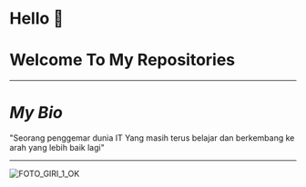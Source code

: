 # Hello 👋
# Welcome To My Repositories
-----------------
# _My Bio_
"Seorang penggemar dunia IT Yang masih terus belajar dan berkembang ke arah yang lebih baik lagi"

------------------

![FOTO_GIRI_1_OK](https://user-images.githubusercontent.com/44721619/192132872-3fe9a887-7324-47f4-ba66-ebd986894f51.jpg)
